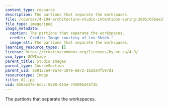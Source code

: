 ```yaml
---
content_type: resource
description: The partions that separate the workspaces.
file: /courses/4-104-architecture-studio-intentions-spring-2005/656ae37ebccc5588415e745095d45f2b_02.jpg
file_type: image/jpeg
image_metadata:
  caption: The partions that separate the workspaces.
  credit: 'Credit: Image courtesy of Leo Shieh.'
  image-alt: The partions that separate the workspaces.
learning_resource_types: []
license: https://creativecommons.org/licenses/by-nc-sa/4.0/
ocw_type: OCWImage
parent_title: Studio Images
parent_type: CourseSection
parent_uid: a8013ce4-8a7d-107e-e872-1b2da4f597d1
resourcetype: Image
title: 02.jpg
uid: 656ae37e-bccc-5588-415e-745095d45f2b
---
```

The partions that separate the workspaces.
